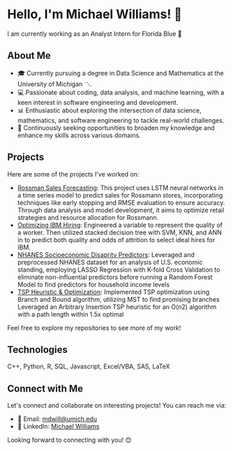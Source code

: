 # Hello, I'm Michael Williams! 👋

I am currently working as an Analyst Intern for Florida Blue 🔵

## About Me

- 🎓 Currently pursuing a degree in Data Science and Mathematics at the University of Michigan 〽️.
- 💻 Passionate about coding, data analysis, and machine learning, with a keen interest in software engineering and development.
- 📊 Enthusiastic about exploring the intersection of data science, mathematics, and software engineering to tackle real-world challenges.
- 🌱 Continuously seeking opportunities to broaden my knowledge and enhance my skills across various domains.

## Projects

Here are some of the projects I've worked on:

- [Rossman Sales Forecasting](https://github.com/micdwill/Sales-Forecasting): This project uses LSTM neural networks in a time series model to predict sales for Rossmann stores, incorporating techniques like early stopping and RMSE evaluation to ensure accuracy. Through data analysis and model development, it aims to optimize retail strategies and resource allocation for Rossmann.
- [Optimizing IBM Hiring](https://github.com/micdwill/IBM-Hiring): Engineered a variable to represent the quality of a worker. Then utilized stacked decision tree with SVM, KNN, and ANN in to predict both quality and odds of attrition to select ideal hires for IBM.
- [NHANES Socioeconomic Disaprity Predictors](https://github.com/micdwill/NHANES-Socioeconomic-Predictors): Leveraged and preprocessed NHANES dataset for an analysis of U.S. economic standing, employing LASSO Regression with K-fold Cross Validation to eliminate non-influential predictors before running a Random Forest Model to find predictors for household income levels
- [TSP Heuristic & Optimization](https://github.com/micdwill/TSP-Heuristic-and-Optimization): Implemented TSP optimization using Branch and Bound algorithm, utilizing MST to find promising branches Leveraged an Arbitrary Insertion TSP heuristic for an O(n2) algorithm with a path length within 1.5x optimal

Feel free to explore my repositories to see more of my work!

## Technologies

C++, Python, R, SQL, Javascript, Excel/VBA, SAS, LaTeX

## Connect with Me

Let's connect and collaborate on interesting projects! You can reach me via:

- 📧 Email: [mdwill@umich.edu](mailto:mdwill@umich.edu)
- 💼 LinkedIn: [Michael Williams](https://www.linkedin.com/in/micdwilliams)

Looking forward to connecting with you! 😊


<!---
micdwill/micdwill is a ✨ special ✨ repository because its `README.md` (this file) appears on your GitHub profile.
You can click the Preview link to take a look at your changes.
--->
